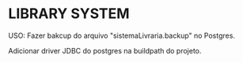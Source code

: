 # LIBRARY SYSTEM

USO:
Fazer bakcup do arquivo "sistemaLivraria.backup" no Postgres.

Adicionar driver JDBC do postgres na buildpath do projeto.

